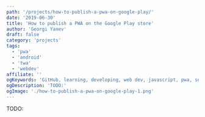 ```yaml
---
path: '/projects/how-to-publish-a-pwa-on-google-play/'
date: '2019-06-30'
title: 'How to publish a PWA on the Google Play store'
author: 'Georgi Yanev'
draft: false
category: 'projects'
tags:
  - 'pwa'
  - 'android'
  - 'twa'
  - 'webdev'
affiliate: ''
ogKeywords: 'GitHub, learning, developing, web dev, javascript, pwa, service worker, workbox, manifest.json, es6, publish on google play, how to publish a pwa on google play, how to make a PWA, git, gatsby, make a pwa with gatsby, publish a gatsby app to google play'
ogDescription: 'TODO:'
ogImage: './how-to-publish-a-pwa-on-google-play-1.png'
---
```


TODO:

[0]: Linkslist
[1]: TODO:
